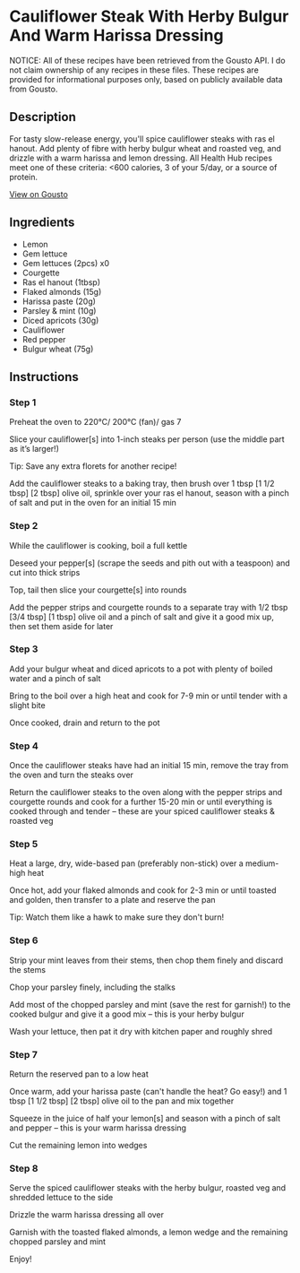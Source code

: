 # Cauliflower Steak With Herby Bulgur And Warm Harissa Dressing

NOTICE: All of these recipes have been retrieved from the Gousto API. I do not claim ownership of any recipes in these files. These recipes are provided for informational purposes only, based on publicly available data from Gousto.

## Description

For tasty slow-release energy, you'll spice cauliflower steaks with ras el hanout. Add plenty of fibre with herby bulgur wheat and roasted veg, and drizzle with a warm harissa and lemon dressing. All Health Hub recipes meet one of these criteria: <600 calories, 3 of your 5/day, or a source of protein.

[View on Gousto](https://www.gousto.co.uk/recipes/cookbook/cauliflower-steak-herby-bulgur-warm-harissa-dressing)

## Ingredients

- Lemon
- Gem lettuce
- Gem lettuces (2pcs) x0
- Courgette
- Ras el hanout (1tbsp)
- Flaked almonds (15g)
- Harissa paste (20g)
- Parsley & mint (10g)
- Diced apricots (30g)
- Cauliflower
- Red pepper
- Bulgur wheat (75g)

## Instructions


### Step 1

Preheat the oven to 220°C/ 200°C (fan)/ gas 7

Slice your cauliflower[s] into 1-inch steaks per person (use the middle part as it’s larger!)

Tip: Save any extra florets for another recipe!

Add the cauliflower steaks to a baking tray, then brush over 1 tbsp <span class="text-purple">[1 1/2 tbsp]</span> <span class="text-danger">[2 tbsp]</span> olive oil, sprinkle over your ras el hanout, season with a pinch of salt and put in the oven for an initial 15 min


### Step 2

While the cauliflower is cooking, boil a full kettle

Deseed your pepper[s] (scrape the seeds and pith out with a teaspoon) and cut into thick strips

Top, tail then slice your courgette[s] into rounds

Add the pepper strips and courgette rounds to a separate tray with 1/2 tbsp <span class="text-purple">[3/4 tbsp]</span> <span class="text-danger">[1 tbsp]</span> olive oil and a pinch of salt and give it a good mix up, then set them aside for later


### Step 3

Add your bulgur wheat and diced apricots to a pot with plenty of boiled water and a pinch of salt

Bring to the boil over a high heat and cook for 7-9 min or until tender with a slight bite

Once cooked, drain and return to the pot


### Step 4

Once the cauliflower steaks have had an initial 15 min, remove the tray from the oven and turn the steaks over

Return the cauliflower steaks to the oven along with the pepper strips and courgette rounds and cook for a further 15-20 min or until everything is cooked through and tender – these are your spiced cauliflower steaks & roasted veg


### Step 5

Heat a large, dry, wide-based pan (preferably non-stick) over a medium-high heat

Once hot, add your flaked almonds and cook for 2-3 min or until toasted and golden, then transfer to a plate and reserve the pan

Tip: Watch them like a hawk to make sure they don't burn!


### Step 6

Strip your mint leaves from their stems, then chop them finely and discard the stems

Chop your parsley finely, including the stalks

Add most of the chopped parsley and mint (save the rest for garnish!) to the cooked bulgur and give it a good mix – this is your herby bulgur

Wash your lettuce, then pat it dry with kitchen paper and roughly shred


### Step 7

Return the reserved pan to a low heat

Once warm, add your harissa paste (can't handle the heat? Go easy!) and 1 tbsp <span class="text-purple">[1 1/2 tbsp]</span> <span class="text-danger">[2 tbsp]</span> olive oil to the pan and mix together

Squeeze in the juice of half your lemon[s] and season with a pinch of salt and pepper – this is your warm harissa dressing

Cut the remaining lemon into wedges

### Step 8

Serve the spiced cauliflower steaks with the herby bulgur, roasted veg and shredded lettuce to the side

Drizzle the warm harissa dressing all over

Garnish with the toasted flaked almonds, a lemon wedge and the remaining chopped parsley and mint

Enjoy!

